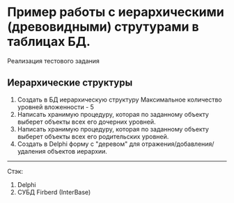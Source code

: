 # Пример работы с иерархическими (древовидными) струтурами в таблицах БД.
Реализация тестового задания

## Иерархические структуры

1. Создать в БД иерархическую структуру 
   Максимальное количество уровней вложенности - 5 
2. Написать хранимую процедуру, которая по заданному объекту выберет объекты всех его дочерних уровней.
3. Написать хранимую процедуру, которая по заданному объекту выберет объекты всех его родительских уровней.
4. Создать в Delphi форму с "деревом" для отражения/добавления/удаления объектов иерархии.
-----
Стэк:
1. Delphi 
2. СУБД Firberd (InterBase)
